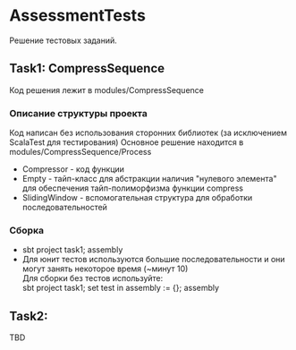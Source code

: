 # AssessmentTests
Решение тестовых заданий.
## Task1: CompressSequence
Код решения лежит в modules/CompressSequence

### Описание структуры проекта
Код написан без использования сторонних библиотек (за исключением ScalaTest для тестирования)
Основное решение находится в modules/CompressSequence/Process
* Compressor - код функции
* Empty - тайп-класс для абстракции наличия "нулевого элемента" для обеспечения тайп-полиморфизма функции compress
* SlidingWindow - вспомогательная структура для обработки последовательностей

### Сборка
* sbt project task1; assembly
* Для юнит тестов используются большие последовательности и они могут занять некоторое время (~минут 10)  
Для сборки без тестов используйте:   
sbt project task1; set test in assembly := {}; assembly

## Task2: 
TBD
